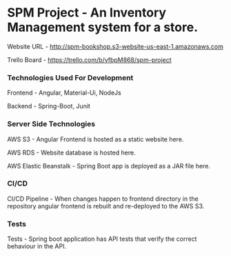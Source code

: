 # SPM Project - An Inventory Management system for a store.

Website URL - http://spm-bookshop.s3-website-us-east-1.amazonaws.com

Trello Board - https://trello.com/b/vfbpM868/spm-project

### Technologies Used For Development

Frontend - Angular, Material-Ui, NodeJs

Backend - Spring-Boot, Junit

### Server Side Technologies

AWS S3 - Angular Frontend is hosted as a static website here.

AWS RDS - Website database is hosted here.

AWS Elastic Beanstalk - Spring Boot app is deployed as a JAR file here.

### CI/CD 

CI/CD Pipeline - When changes happen to frontend directory in the repository angular frontend is rebuilt and re-deployed to the AWS S3.

### Tests

Tests - Spring boot application has API tests that verify the correct behaviour in the API.

